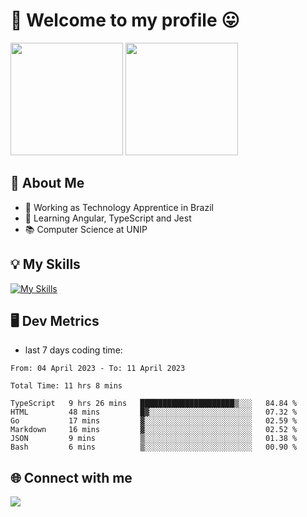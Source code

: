 # 🎉 Welcome to my profile 😛

<div>
  <img height="180em" src="https://github-readme-stats.vercel.app/api?username=VinicciusSantos&show_icons=true&icon_color=fff&include_all_commits=true&count_private=true&bg_color=30,0D1117,394AAB&title_color=fff&text_color=fff"/>
  <img height="180em" src="https://github-readme-stats.vercel.app/api/top-langs/?username=VinicciusSantos&langs_count=8&layout=compact&include_all_commits=true&count_private=true&bg_color=30,324295,324295&title_color=fff&text_color=fff"/>
</div>


## 📖 About Me
- 🔭 Working as Technology Apprentice in Brazil
- 🌱 Learning Angular, TypeScript and Jest
- 📚 Computer Science at UNIP

## 💡 My Skills

[![My Skills](https://skills.thijs.gg/icons?i=angular,react,html,css,sass,bootstrap,ts,js,nodejs,git,c,py,postgres)](https://github.com/VinicciusSantos)

## 🖥️ Dev Metrics

- last 7 days coding time:

<!--START_SECTION:waka-->

```text
From: 04 April 2023 - To: 11 April 2023

Total Time: 11 hrs 8 mins

TypeScript   9 hrs 26 mins   █████████████████████▒░░░   84.84 %
HTML         48 mins         █▓░░░░░░░░░░░░░░░░░░░░░░░   07.32 %
Go           17 mins         ▓░░░░░░░░░░░░░░░░░░░░░░░░   02.59 %
Markdown     16 mins         ▓░░░░░░░░░░░░░░░░░░░░░░░░   02.52 %
JSON         9 mins          ▒░░░░░░░░░░░░░░░░░░░░░░░░   01.38 %
Bash         6 mins          ▒░░░░░░░░░░░░░░░░░░░░░░░░   00.90 %
```

<!--END_SECTION:waka-->

## 🌐 Connect with me

<a href="https://www.linkedin.com/in/vinicius-guedes-b817aa223/"><img src="https://img.shields.io/badge/LinkedIn-0077B5?style=for-the-badge&logo=linkedin&logoColor=white"/></a>

